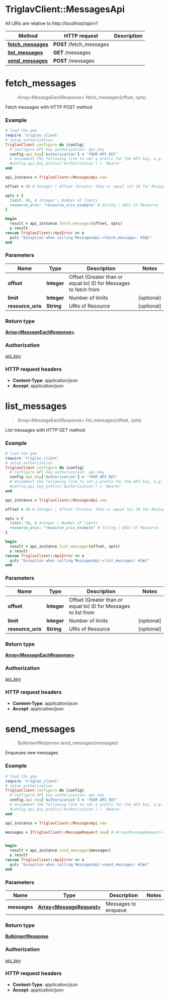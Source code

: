 # TriglavClient::MessagesApi

All URIs are relative to *http://localhost/api/v1*

Method | HTTP request | Description
------------- | ------------- | -------------
[**fetch_messages**](MessagesApi.md#fetch_messages) | **POST** /fetch_messages | 
[**list_messages**](MessagesApi.md#list_messages) | **GET** /messages | 
[**send_messages**](MessagesApi.md#send_messages) | **POST** /messages | 


# **fetch_messages**
> Array&lt;MessageEachResponse&gt; fetch_messages(offset, opts)



Fetch messages with HTTP POST method

### Example
```ruby
# load the gem
require 'triglav_client'
# setup authorization
TriglavClient.configure do |config|
  # Configure API key authorization: api_key
  config.api_key['Authorization'] = 'YOUR API KEY'
  # Uncomment the following line to set a prefix for the API key, e.g. 'Bearer' (defaults to nil)
  #config.api_key_prefix['Authorization'] = 'Bearer'
end

api_instance = TriglavClient::MessagesApi.new

offset = 56 # Integer | Offset (Greater than or equal to) ID for Messages to fetch from

opts = { 
  limit: 56, # Integer | Number of limits
  resource_uris: "resource_uris_example" # String | URIs of Resource
}

begin
  result = api_instance.fetch_messages(offset, opts)
  p result
rescue TriglavClient::ApiError => e
  puts "Exception when calling MessagesApi->fetch_messages: #{e}"
end
```

### Parameters

Name | Type | Description  | Notes
------------- | ------------- | ------------- | -------------
 **offset** | **Integer**| Offset (Greater than or equal to) ID for Messages to fetch from | 
 **limit** | **Integer**| Number of limits | [optional] 
 **resource_uris** | **String**| URIs of Resource | [optional] 

### Return type

[**Array&lt;MessageEachResponse&gt;**](MessageEachResponse.md)

### Authorization

[api_key](../README.md#api_key)

### HTTP request headers

 - **Content-Type**: application/json
 - **Accept**: application/json



# **list_messages**
> Array&lt;MessageEachResponse&gt; list_messages(offset, opts)



List messages with HTTP GET method

### Example
```ruby
# load the gem
require 'triglav_client'
# setup authorization
TriglavClient.configure do |config|
  # Configure API key authorization: api_key
  config.api_key['Authorization'] = 'YOUR API KEY'
  # Uncomment the following line to set a prefix for the API key, e.g. 'Bearer' (defaults to nil)
  #config.api_key_prefix['Authorization'] = 'Bearer'
end

api_instance = TriglavClient::MessagesApi.new

offset = 56 # Integer | Offset (Greater than or equal to) ID for Messages to list from

opts = { 
  limit: 56, # Integer | Number of limits
  resource_uris: "resource_uris_example" # String | URIs of Resource
}

begin
  result = api_instance.list_messages(offset, opts)
  p result
rescue TriglavClient::ApiError => e
  puts "Exception when calling MessagesApi->list_messages: #{e}"
end
```

### Parameters

Name | Type | Description  | Notes
------------- | ------------- | ------------- | -------------
 **offset** | **Integer**| Offset (Greater than or equal to) ID for Messages to list from | 
 **limit** | **Integer**| Number of limits | [optional] 
 **resource_uris** | **String**| URIs of Resource | [optional] 

### Return type

[**Array&lt;MessageEachResponse&gt;**](MessageEachResponse.md)

### Authorization

[api_key](../README.md#api_key)

### HTTP request headers

 - **Content-Type**: application/json
 - **Accept**: application/json



# **send_messages**
> BulkinsertResponse send_messages(messages)



Enqueues new messages

### Example
```ruby
# load the gem
require 'triglav_client'
# setup authorization
TriglavClient.configure do |config|
  # Configure API key authorization: api_key
  config.api_key['Authorization'] = 'YOUR API KEY'
  # Uncomment the following line to set a prefix for the API key, e.g. 'Bearer' (defaults to nil)
  #config.api_key_prefix['Authorization'] = 'Bearer'
end

api_instance = TriglavClient::MessagesApi.new

messages = [TriglavClient::MessageRequest.new] # Array<MessageRequest> | Messages to enqueue


begin
  result = api_instance.send_messages(messages)
  p result
rescue TriglavClient::ApiError => e
  puts "Exception when calling MessagesApi->send_messages: #{e}"
end
```

### Parameters

Name | Type | Description  | Notes
------------- | ------------- | ------------- | -------------
 **messages** | [**Array&lt;MessageRequest&gt;**](MessageRequest.md)| Messages to enqueue | 

### Return type

[**BulkinsertResponse**](BulkinsertResponse.md)

### Authorization

[api_key](../README.md#api_key)

### HTTP request headers

 - **Content-Type**: application/json
 - **Accept**: application/json



